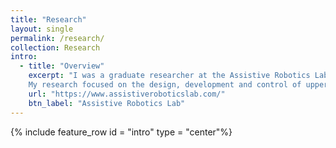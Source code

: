 ```yaml
---
title: "Research"
layout: single
permalink: /research/
collection: Research
intro: 
  - title: "Overview"
    excerpt: "I was a graduate researcher at the Assistive Robotics Lab, led by Dr. Alan Asbeck. To know more, check out the lab website shown. 
    My research focused on the design, development and control of upper body exoskeletons, particularly to augment human lifting."
    url: "https://www.assistiveroboticslab.com/"
    btn_label: "Assistive Robotics Lab"
---
```


{% include feature_row id = "intro" type = "center"%}
